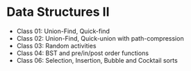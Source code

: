 # Data Structures II

- Class 01: Union-Find, Quick-find
- Class 02: Union-Find, Quick-union with path-compression 
- Class 03: Random activities
- Class 04: BST and pre/in/post order functions
- Class 06: Selection, Insertion, Bubble and Cocktail sorts